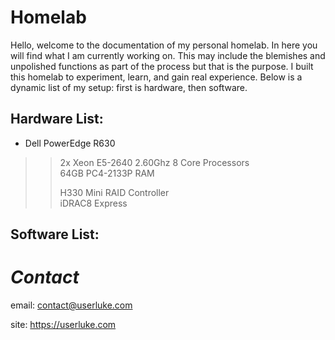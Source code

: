 # Homelab

Hello, welcome to the documentation of my personal homelab. In here you will find what I am currently working on. This may include the blemishes and unpolished functions as part of the process but that is the purpose. I built this homelab to experiment, learn, and gain real experience. Below is a dynamic list of my setup: first is hardware, then software. 


## Hardware List:
* Dell PowerEdge R630
>> 2x Xeon E5-2640 2.60Ghz 8 Core Processors  
>> 64GB PC4-2133P RAM  
>>  
>>  
>> H330 Mini RAID Controller  
>> iDRAC8 Express  



## Software List:


# *Contact* 

email: contact@userluke.com

site: https://userluke.com
